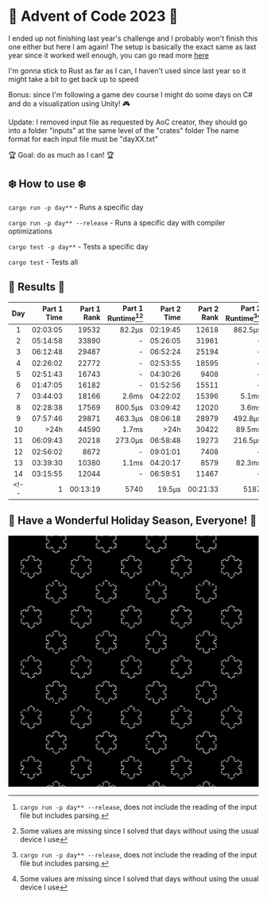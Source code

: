 # 🎄 Advent of Code 2023 🎄

I ended up not finishing last year's challenge and I probably won't finish this one either but here I am again!
The setup is basically the exact same as last year since it worked well enough, you can go read more [here](https://github.com/fratorgano/advent_of_code_2022#-new-this-year-)

I'm gonna stick to Rust as far as I can, I haven't used since last year so it might take a bit to get back up to speed

Bonus: since I'm following a game dev course I might do some days on C# and do a visualization using Unity! 🎮

Update: I removed input file as requested by AoC creator, they should go into a folder "inputs" at the same level of the "crates" folder
The name format for each input file must be "dayXX.txt"

🏆 Goal: do as much as I can! 🏆

## ❄️ How to use ❄️
`cargo run -p day**` - Runs a specific day

`cargo run -p day** --release` - Runs a specific day with compiler optimizations

`cargo test -p day**` - Tests a specific day

`cargo test` - Tests all

## 🥛 Results 🍪
| Day | Part 1 Time | Part 1 Rank | Part 1 Runtime[^1][^2] | Part 2 Time | Part 2 Rank | Part 2 Runtime[^1][^2] |
|:-:|-:|-:|-:|-:|-:|-:|
|  1 | 02:03:05 | 19532 |  82.2µs | 02:19:45 | 12618 | 862.5µs |
|  2 | 05:14:58 | 33890 |    -    | 05:26:05 | 31961 |    -    |
|  3 | 06:12:48 | 29487 |    -    | 06:52:24 | 25194 |    -    |
|  4 | 02:26:02 | 22772 |    -    | 02:53:55 | 18595 |    -    |
|  5 | 02:51:43 | 16743 |    -    | 04:30:26 |  9408 |    -    |
|  6 | 01:47:05 | 16182 |    -    | 01:52:56 | 15511 |    -    |
|  7 | 03:44:03 | 18166 |   2.6ms | 04:22:02 | 15396 |   5.1ms |
|  8 | 02:28:38 | 17569 | 800.5µs | 03:09:42 | 12020 |   3.6ms |
|  9 | 07:57:46 | 29871 | 463.3µs | 08:06:18 | 28979 | 492.8µs |
| 10 |     >24h | 44590 |   1.7ms |     >24h | 30422 |  89.5ms |
| 11 | 06:09:43 | 20218 | 273.0µs | 06:58:48 | 19273 | 216.5µs |
| 12 | 02:56:02 |  8672 |    -    | 09:01:01 |  7408 |    -    |  
| 13 | 03:39:30 | 10380 |   1.1ms | 04:20:17 |  8579 |  82.3ms |
| 14 | 03:15:55 | 12044 |    -    | 06:59:51 | 11467 |    -    |
<!--|  1 | 00:13:19 |  5740 |  19.5µs | 00:21:33 |  5187 |  20.7µs | -->

## 🎅 Have a Wonderful Holiday Season, Everyone! 🎅 

![koch flakes](https://raw.githubusercontent.com/fratorgano/advent_of_code_2020/main/snow.gif)


[^1]: `cargo run -p day** --release`, does not include the reading of the input file but includes parsing.
[^2]: Some values are missing since I solved that days without using the usual device I use

